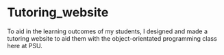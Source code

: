 # Tutoring_website
To aid in the learning outcomes of my students, I designed and made a tutoring website to aid them with the object-orientated programming class here at PSU.
